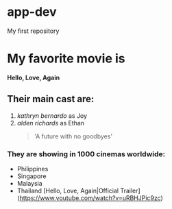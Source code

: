 # app-dev
My first repository
# My favorite movie is 
**Hello, Love, Again**  
## Their main cast are:
1. *kathryn bernardo* as Joy
2. *alden richards* as Ethan
   > 'A future with no goodbyes'
### They are showing in 1000 cinemas worldwide:
- Philippines
- Singapore
- Malaysia
- Thailand
  [Hello, Love, Again|Official Trailer] (https://www.youtube.com/watch?v=uRBHJPic9zc)
  
